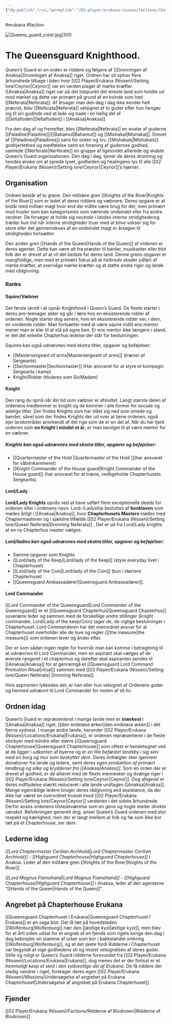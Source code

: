 ```yaml
---
{"dg-publish":true,"permalink":"/02-player/erukana-nissen/factions/the-queensguard/"}
---
```


#erukana #faction 

![Queens_guard_crest.jpg|300](/img/user/10%20Attachments/Queens_guard_crest.jpg)

# The Queensguard Knighthood. 
Queen’s Guard er en orden er riddere og følgere af [[Dronningen af Anaksa\|Dronningen af Anaksa]] riget. Ordnen har sit ophav flere århundrede tilbage i tiden hvor [[02 Player/Erukana (Nissen)/Setting lore/Ceynor\|Ceynor]] var en verden plaget af mørke kræfter. [[Anaksa\|Anaksa]] riget var på det tidspunkt det eneste land som holdte ud mod mørket og dette var primært på grund af en kvinde som hed [[Neferata\|Neferata]]. Af årsager man den dag i dag ikke kender helt præcist, blev [[Neferata\|Neferata]] velsignet af to guder efter hun hengav sig til sin gudinde ved at lade sig bade i en hellig del af [[Deltafloden\|Deltafloden]] i [[Anaksa\|Anaksa]].

Fra den dag af og fremefter, blev [[Neferata\|Neferata]] en avatar af guderne [[Paladine\|Paladine]]/[[Bahamut\|Bahamut]] og [[Mishakal\|Mishakal]]. Drevet af [[Paladines\|Paladines]] sans for orden og lov, [[Mishakals\|Mishakals]] godhjertethed og medfølelse samt en forening af gudernes godhed, samlede [[Nerferate\|Nerferate]] en gruppe af ligesindet allierede og skabte Queen’s Guard organisationen. Den dag i dag, tjener de deres dronning og hendes ønske om at sprede lyset, godheden og healingens lys til alle [[02 Player/Erukana (Nissen)/Setting lore/Ceynor\|Ceynor]]’s hjørner.

## Organisation
Ordnen består af to grene. Den militære gren [[Knights of the River\|Knights of the River]] som er ledet af deres riddere og væbnere. Deres opgave er at bistår med militær magt hvor end der måtte være brug for det, men primært mod trusler som kan kategoriseres som værende ondsindet eller fra andre verdner. De forsøger at holde sig *neutrale i landes interne stridigheder*og træder kun ind når interne stridigheder truer med at blive vokser sig for store eller det gennemskues af en ondsindet magt er årsagen til stridigheden fortsætter.

Den anden gren [[Hands of the Queen\|Hands of the Queen]] af ordenen er deres agenter. Dette kan være alt fra præster til barder, musikanter eller blot folk der er drevet af at vil det bedste for deres land. Denne grens opgaver er mangfoldige, men med et primært fokus på at *helbrede* skader påført af mørke kræfter, at *overvåge* mørke kræfter og at støtte andre riger og lande med *rådgivning*.

### Ranks 

#### Squire/Væbner
Det første skridt i at opnår Knighthood i Queen’s Guard. De fleste starter i deres pre-teenager alder og går i lære hos en eksisterende ridder af ordenen. Nogle starter dog senere, hvis en eksisterende ridder ser, i dem, en vordende ridder. Man fortsætter med at være squire indtil ens mentor mener man er klar til at stå på egne ben. Er ens mentor ikke længere i stand, er det det enkelte Chapterhus ledelse der står for beslutningen.

Squires kan også udnævnes med ekstra titler, opgaver og beføjelser:

- [[Mastersergeant of arms\|Mastersergeant of arms]] (træner af Sergeants)
- [[Sectionmaster\|Sectionmaster]] (Har ansvaret for at styre et kompagni Sergeants i kamp)
- Knight/Ridder (tituleres som Sir/Madam)

#### Knight 
Den rang du opnå når din tid som væbner er afsluttet. 
Langt største delen af ordenens medlemmer er knight og de kommer i alle former for sociale og adelige titler. 
Der findes Knights som har slået sig ned som smede og bønder, såvel som der findes Knights der ud over at tjene ordenen, også ejer landområder anerkendt af det rige som de er en del af. 
Når du har tjent ordenen som **en Knight i mindst et år**, er man bevilget til at være mentor for en væbner.

##### Knights kan også udnævnes med ekstra titler, opgaver og beføjelser:
- [[Quartermaster of the Hold \|Quartermaster of the Hold ]](har ansvaret for våbenkammeret)
- [[Knight Commander of the House guard\|Knight Commander of the House guard]] (har ansvaret for at træne, vedligeholde Chapterhusets Sergeants).

#### Lord/Lady

**Lord/Lady Knights** opnås ved at have udført flere exceptionelle deeds for ordenen eller i ordenens navn. Lord-/Ladyship besluttes af **konklaven** som mødes årligt i [[Anaksa\|Anaksa]], hvor **Chapterhusets Masters** mødes med Chaptermasteren og i sjældne tilfælde [[02 Player/Erukana (Nissen)/Setting lore/Queen Neferata\|Dronning Neferata]]  . Det er ud fra Lord/Lady knights at en ny Chapterhus master vælges.

##### Lord/ladies kan også udnævnes med ekstra titler, opgaver og beføjelser:
- Samme opgaver som Knights
- [[Lord/lady of the Keep\|Lord/lady of the Keep]] (styre everyday livet i Chapterhuset)
- [[Lord/lady of the Coin\|Lord/lady of the Coin]] (kun i størrere Chapterhuse)
- [[Queensguard Ambassadører\|Queensguard Ambassadører]].

#### Lord Commander

[[Lord Commander of the Queensguard\|Lord Commander of the Queensguard]] er et [[Queensguard Chapterhus\|Queensguard Chapterhus]] suveræne leder og sammen med de forskellige andre stillinger (knight commander, Lord/Lady of the keep/Coin) tager de, de vigtige beslutninger i Chapterhuset. Lord Commanderen har det overordnet ansvar for at Chapterhuset overholder alle de love og regler ([[the measure\|the measure]]) som ordenen lever og ånder efter.

Der er som sådan ingen regler for hvornår man kan komme i betragtning til at udnævnes til Lord Commander, men en aspirant skal vælges af de øverste rangeret i et chapterhus og derefter skal aspiranten sendes til [[Anaksa\|Anaksa]] for at gennemgå et [[Queensguard Lord Command Promotion Ritual\|ritual]] sammen med [[02 Player/Erukana (Nissen)/Setting lore/Queen Neferata\| Dronning Neferata]]. 

Hvis aspiranten lykkedes det, er han eller hun velsignet af Ordenens guder og hermed udnævnt til Lord Commander for resten af sit liv.

## Ordnen idag 
Queen’s Guard er repræsenteret i mange lande men er **stærkest** i [[Anaksa\|Anaksa]] riget, [[den endeløse ørken\|den endeløse ørken]] i det fjerne sydvest. I mange andre lande, herunder [[02 Player/Erukana (Nissen)/Locations/Erukana\|Erukana]], er ordenen repræsenteret i de fleste storbyer med mindre eller større [[Queensguard Chapterhouse\|Queensguard Chapterhouse]] som oftest er kendetegnet ved at de ligger i *udkanten* af byerne og er *en lille befæstet landsby i sig selv med en borg og mur som beskytter dem*. Deres indtægter sker igennem donationer fra lande og ledere, samt deres *egen produktion af primært landbrug og silke og krydderier fra [[Anaksa\|Anaksa]]*. Som en orden der er drevet af godhed, er de allieret med de fleste mennesker og dværge riger i [[02 Player/Erukana (Nissen)/Setting lore/Ceynor\|Ceynor]]. Dog alligevel er deres indflydelse stærkt reduceret i alle lande undtagen [[Anaksa\|Anaksa]]. Mange egenrådige ledere bruger deres rådgivning and assistance, da der ikke har været en overordnet trussel imod [[02 Player/Erukana (Nissen)/Setting lore/Ceynor\|Ceynor]] verdenen i det sidste århundrede. Derfor anses ordenens tilstedeværelse som en *gene* og nogle steder *direkte uønsket*. Befolkningen generelt dog, anser Queen’s Guard ordenen med stor respekt og kærlighed, men der er langt imellem at folk og fæ som ikke bor tæt på et Chapterhouse, ser dem.

## Lederne idag

*[[Lord Chaptermaster Cerilian Archhold\|Lord Chaptermaster Cerilian Archhold]] - [[Highguard Chapterhouse\|Highguard Chapterhouse]]* i Anaksa. Leder af den militære gren [[Knights of the River\|Knights of the River]]

*[[Lord Magnus Flamehand\|Lord Magnus Flamehand]] -  [[Highguard Chapterhouse\|Highguard Chapterhouse]]* i Anaksa, leder af den agenterne ”[[Hands of the Queen\|Hands of the Queen]]”.

## Angrebet på Chapterhouse Erukana 
[[Queensguard Chapterhuset I Erukana\|Queensguard Chapterhuset I Erukana]] er en saga blot. Det lå tæt på hovedstaden [[Wolfenburg\|Wolfenburg]] nær den [[østlige kyst\|østlige kyst]], men blev for et årti siden udsat for et angreb af en fjende som rigets konge den dag i dag bebrejder en stamme af orker som bor i bakkelandet omkring [[Wolfenburg\|Wolfenburg]], og at det skete fordi Ridderne i Chapterhuset var begyndt at vige godhedens sti og mistet velsignelsen af deres guder. Stille og roligt er Queen’s Guard ridderne forsvundet fra [[02 Player/Erukana (Nissen)/Locations/Erukana\|Erukana]], dog menes det er der fortsat er et *hemmeligt keep et sted i den sydvestlige del af Erukana*. De få riddere der stadig vandrer i riget, foretager deres egen [[02 Player/Erukana (Nissen)/Missions/Undersøgelse af angrebet på Erukana Chapterhuset\|Undersøgelse af angrebet på Erukana Chapterhuset]].

## Fjender
[[02 Player/Erukana (Nissen)/Factions/Ridderne af Blodrosen\|Ridderne af Blodrosen]]